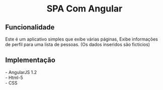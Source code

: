 <H1 align="center">SPA Com Angular</h1>


<h2>Funcionalidade</h2>

Este é um aplicativo simples que exibe várias páginas, Exibe informações de perfil para uma lista de pessoas.
(Os dados inseridos são ficticios)

<h2>Implementação</h2>
- AngularJS 1.2 <br>
- Html-5 <br>
- CSS 

